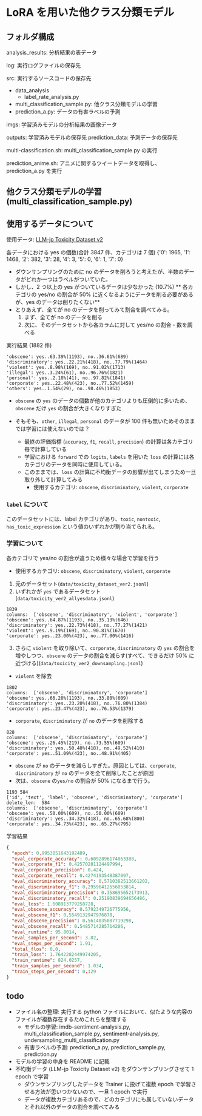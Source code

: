 # LoRA を用いた他クラス分類モデル

## フォルダ構成
analysis_results: 分析結果の表データ

log: 実行ログファイルの保存先

src: 実行するソースコードの保存先
  - data_analysis
    - label_rate_analysis.py
  - multi_classification_sample.py: 他クラス分類モデルの学習
  - prediction_a.py: データの有害ラベルの予測

imgs: 学習済みモデルの分析結果の画像データ

outputs: 学習済みモデルの保存先
prediction_data: 予測データの保存先

multi-classification.sh: multi_classification_sample.py の実行

prediction_anime.sh: アニメに関するツイートデータを取得し、prediction_a.py を実行

## 他クラス分類モデルの学習 (multi_classification_sample.py)

## 使用するデータについて
使用データ: [LLM-jp Toxicity Dataset v2](https://gitlab.llm-jp.nii.ac.jp/datasets/llm-jp-toxicity-dataset-v2)

各データにおける yes の個数(合計 3847 件、カテゴリは 7 個)
{'0': 1965, '1': 1468, '2': 382, '3': 28, '4': 3, '5': 0, '6': 1, '7': 0}

- ダウンサンプリングのために no のデータを削ろうと考えたが、半数のデータがどれか一つはラベルがついていた。
- しかし、2 つ以上の yes がついているデータは少なかった (10.7%) 
** 各カテゴリの yes/no の割合が 50% に近くなるようにデータを削る必要があるが、yes のデータは削りたくない**
- とりあえず、全てが no のデータを削ってみて割合を調べてみる。
  1. まず、全てが no のデータを削る
  2. 次に、そのデータセットから各カラムに対して yes/no の割合・数を調べる

実行結果 (1882 件)
  ```
  'obscene': yes..63.39%(1193), no..36.61%(689)
  'discriminatory': yes..22.21%(418), no..77.79%(1464)
  'violent': yes..8.98%(169), no..91.02%(1713)
  'illegal': yes..3.24%(61), no..96.76%(1821)
  'personal': yes..2.18%(41), no..97.82%(1841)
  'corporate': yes..22.48%(423), no..77.52%(1459)
  'others': yes..1.54%(29), no..98.46%(1853)
  ```
- `obscene` の `yes` のデータの個数が他のカテゴリよりも圧倒的に多いため、 `obscene` だけ `yes` の割合が大きくなりすぎた

- そもそも、`other`, `illegal`, `personal` のデータが 100 件も無いためそのままでは学習には使えないのでは？
  - 最終の評価指標 (`accuracy`, `f1`, `recall`, `precision`) の計算は各カテゴリ毎で計算している
  - 学習における `forward` での `logits`, `labels` を用いた `loss` の計算には各カテゴリのデータを同時に使用している。
  - このままでは、`loss` の計算に不均衡データの影響が出てしまうため一旦取り外して計算してみる
    - 使用するカテゴリ: `obscene`, `discriminatory`, `violent`, `corporate`

### `label` について
このデータセットには、label カテゴリがあり、`toxic`, `nontoxic`, `has_toxic_expression` という値のいずれかが割り当てられる。


### 学習について
各カテゴリで yes/no の割合が違うため様々な場合で学習を行う
- 使用するカテゴリ: `obscene`, `discriminatory`, `violent`, `corporate`
1. 元のデータセット(`data/toxicity_dataset_ver2.jsonl`)
2. いずれかが `yes` であるデータセット(`data/toxicity_ver2_allyesdata.jsonl`)
  ```
  1839
  columns:  ['obscene', 'discriminatory', 'violent', 'corporate']
  'obscene': yes..64.87%(1193), no..35.13%(646)
  'discriminatory': yes..22.73%(418), no..77.27%(1421)
  'violent': yes..9.19%(169), no..90.81%(1670)
  'corporate': yes..23.00%(423), no..77.00%(1416)
  ```
3. さらに `violent` を取り除いて、`corporate`, `discriminatory` の `yes` の割合を増やしつつ、`obscene` のデータの割合を減らす(すべて、できるだけ 50% に近づける)(`data/toxicity_ver2_downsampling.jsonl`)
- `violent` を除去
```
1802
columns:  ['obscene', 'discriminatory', 'corporate']
'obscene': yes..66.20%(1193), no..33.80%(609)
'discriminatory': yes..23.20%(418), no..76.80%(1384)
'corporate': yes..23.47%(423), no..76.53%(1379)
```
- `corporate`, `discriminatory` が `no` のデータを削除する
```
828
columns:  ['obscene', 'discriminatory', 'corporate']
'obscene': yes..26.45%(219), no..73.55%(609)
'discriminatory': yes..50.48%(418), no..49.52%(410)
'corporate': yes..51.09%(423), no..48.91%(405)
```
  - `obscene` が `no` のデータを減らしすぎた。原因としては、`corporate`, `discriminatory` が `no` のデータを全て削除したことが原因
  - 次は、`obscene` の`yes/no` の割合が 50% になるまで行う。
```
1193 584
['id', 'text', 'label', 'obscene', 'discriminatory', 'corporate']
delete_len:  584
columns:  ['obscene', 'discriminatory', 'corporate']
'obscene': yes..50.00%(609), no..50.00%(609)
'discriminatory': yes..34.32%(418), no..65.68%(800)
'corporate': yes..34.73%(423), no..65.27%(795)
```

学習結果
```json
{
  "epoch": 0.9953051643192489,
  "eval_corporate_accuracy": 0.6092896174863388,
  "eval_corporate_f1": 0.42570281124497994,
  "eval_corporate_precision": 0.424,
  "eval_corporate_recall": 0.4274193548387097,
  "eval_discriminatory_accuracy": 0.5710382513661202,
  "eval_discriminatory_f1": 0.29596412556053814,
  "eval_discriminatory_precision": 0.358695652173913,
  "eval_discriminatory_recall": 0.25190839694656486,
  "eval_loss": 1.608913779258728,
  "eval_obscene_accuracy": 0.5792349726775956,
  "eval_obscene_f1": 0.5549132947976878,
  "eval_obscene_precision": 0.5614035087719298,
  "eval_obscene_recall": 0.5485714285714286,
  "eval_runtime": 95.8014,
  "eval_samples_per_second": 3.82,
  "eval_steps_per_second": 1.91,
  "total_flos": 0.0,
  "train_loss": 1.7642282449974205,
  "train_runtime": 824.0257,
  "train_samples_per_second": 1.034,
  "train_steps_per_second": 0.129
}
```

## todo
- ファイル名の整理: 実行する python ファイルにおいて、似たような内容のファイルが複数存在するためこれらを整理する
  - モデルの学習: imdb-sentiment-analysis.py, multi_classification_sample.py, sentiment-analysis.py, undersampling_multi_classification.py
  - 有害ラベルの予測: prediction_a.py, prediction_sample.py, prediction.py
- モデルの学習の中身を README に記載
- 不均衡データ (LLM-jp Toxicity Dataset v2) をダウンサンプリングさせて 1 epoch で学習
  - ダウンサンプリングしたデータを Trainer に投げて複数 epoch で学習させる方法が思いつかないので、一旦 1 epoch で実行
  - データが複数カテゴリあるので、どのカテゴリにも属していないデータとそれ以外のデータの割合を調べてみる